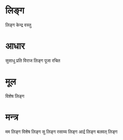 # लिङ्ग
लिङ्ग केन्द्र वस्तु
# आधार
सुसाधु प्रति विराज लिङ्ग पूजा रचित
# मूल
विशेष लिङ्ग
# मन्त्र
मम लिङ्ग विशेष लिङ्ग सु लिङ्ग रसाय्य लिङ्ग आर्द्र लिङ्ग बलवत् लिङ्ग
